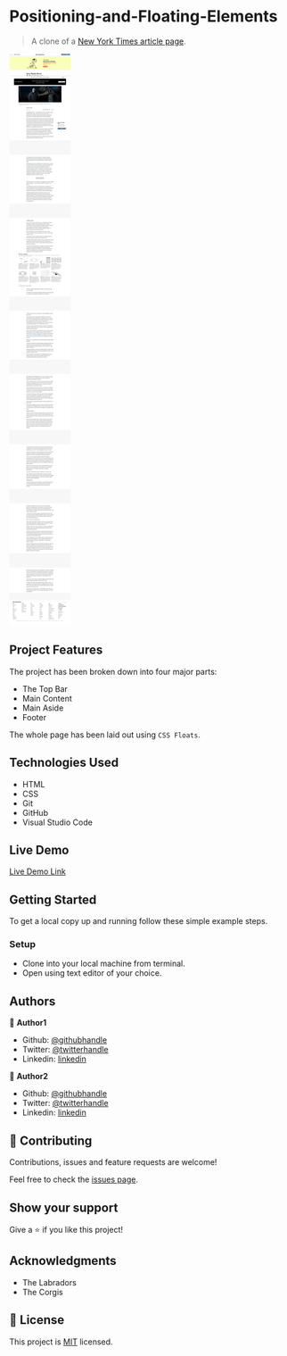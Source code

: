# Positioning-and-Floating-Elements

> A clone of a [New York Times article page](https://www.nytimes.com/2014/03/18/science/space/detection-of-waves-in-space-buttresses-landmark-theory-of-big-bang.html?_r=0).

![screenshot](assets/images/screenshot.png)

## Project Features
The project has been broken down into four major parts:
- The Top Bar
- Main Content
- Main Aside
- Footer

The whole page has been laid out using `CSS Floats`.

## Technologies Used

- HTML
- CSS
- Git
- GitHub
- Visual Studio Code

## Live Demo

[Live Demo Link](https://cliftondavies.github.io/New-York-Times/)


## Getting Started

To get a local copy up and running follow these simple example steps.

### Setup

- Clone into your local machine from terminal.
- Open using text editor of your choice.


## Authors

👤 **Author1**

- Github: [@githubhandle](https://github.com/cliftondavies)
- Twitter: [@twitterhandle](https://twitter.com/cliftonaedavies)
- Linkedin: [linkedin](https://www.linkedin.com/in/clifton-davies-mbcs/)

👤 **Author2**

- Github: [@githubhandle](https://github.com/MotivateJ)
- Twitter: [@twitterhandle](https://twitter.com/JulieCh46062473)
- Linkedin: [linkedin](www.linkedin.com/in/julia-wangui)

## 🤝 Contributing

Contributions, issues and feature requests are welcome!

Feel free to check the [issues page](https://github.com/cliftondavies/New-York-Times/issues).

## Show your support

Give a ⭐️ if you like this project!

## Acknowledgments

- The Labradors
- The Corgis

## 📝 License

This project is [MIT](lic.url) licensed.
